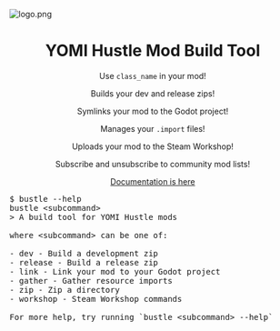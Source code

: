 ![logo.png](logo.png)

<p align="center">
<h1 align="center">YOMI Hustle Mod Build Tool</h1>
<div align="center">
  <p>Use <code>class_name</code> in your mod!</p>
  <p>Builds your dev and release zips!</p>
  <p>Symlinks your mod to the Godot project!</p>
  <p>Manages your <code>.import</code> files!</p>
  <p>Uploads your mod to the Steam Workshop!</p>
  <p>Subscribe and unsubscribe to community mod lists!</p>
</div>
</p>

<p align="center">
<a href="https://bustle.ldlework.com">Documentation is here</a>
</p>
  
<pre>
$ bustle --help
bustle &lt;subcommand&gt;
> A build tool for YOMI Hustle mods

where &lt;subcommand&gt; can be one of:

- dev - Build a development zip
- release - Build a release zip
- link - Link your mod to your Godot project
- gather - Gather resource imports
- zip - Zip a directory
- workshop - Steam Workshop commands

For more help, try running `bustle &lt;subcommand&gt; --help`
</pre>
